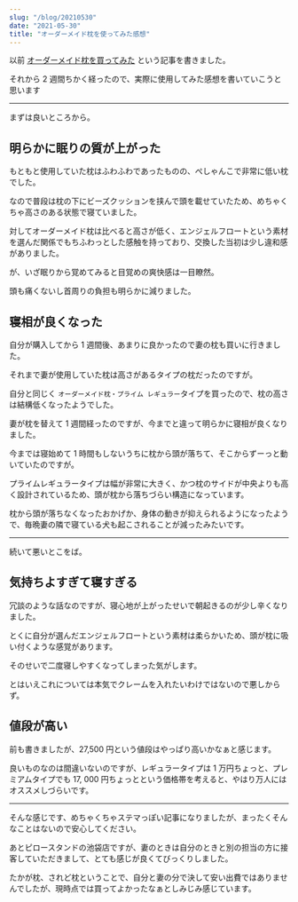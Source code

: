 ```yaml
---
slug: "/blog/20210530"
date: "2021-05-30"
title: "オーダーメイド枕を使ってみた感想"
---
```


以前 [オーダーメイド枕を買ってみた](https://kk-web.link/blog/20210515) という記事を書きました。

それから 2 週間ちかく経ったので、実際に使用してみた感想を書いていこうと思います

---

まずは良いところから。

## 明らかに眠りの質が上がった

もともと使用していた枕はふわふわであったものの、ぺしゃんこで非常に低い枕でした。

なので普段は枕の下にビーズクッションを挟んで頭を載せていたため、めちゃくちゃ高さのある状態で寝ていました。

対してオーダーメイド枕は比べると高さが低く、エンジェルフロートという素材を選んだ関係でもちふわっとした感触を持っており、交換した当初は少し違和感がありました。

が、いざ眠りから覚めてみると目覚めの爽快感は一目瞭然。

頭も痛くないし首周りの負担も明らかに減りました。

## 寝相が良くなった

自分が購入してから 1 週間後、あまりに良かったので妻の枕も買いに行きました。

それまで妻が使用していた枕は高さがあるタイプの枕だったのですが。

自分と同じく `オーダーメイド枕・プライム​ レギュラー​​` タイプを買ったので、枕の高さは結構低くなったようでした。

妻が枕を替えて 1 週間経ったのですが、今までと違って明らかに寝相が良くなりました。

今までは寝始めて 1 時間もしないうちに枕から頭が落ちて、そこからずーっと動いていたのですが。

プライムレギュラータイプは幅が非常に大きく、かつ枕のサイドが中央よりも高く設計されているため、頭が枕から落ちづらい構造になっています。

枕から頭が落ちなくなったおかげか、身体の動きが抑えられるようになったようで、毎晩妻の隣で寝ている犬も起こされることが減ったみたいです。

---

続いて悪いとこをば。

## 気持ちよすぎて寝すぎる

冗談のような話なのですが、寝心地が上がったせいで朝起きるのが少し辛くなりました。

とくに自分が選んだエンジェルフロートという素材は柔らかいため、頭が枕に吸い付くような感覚があります。

そのせいで二度寝しやすくなってしまった気がします。

とはいえこれについては本気でクレームを入れたいわけではないので悪しからず。

## 値段が高い

前も書きましたが、27,500 円という値段はやっぱり高いかなぁと感じます。

良いものなのは間違いないのですが、レギュラータイプは 1 万円ちょっと、プレミアムタイプでも 17, 000 円ちょっとという価格帯を考えると、やはり万人にはオススメしづらいです。

---

そんな感じです、めちゃくちゃステマっぽい記事になりましたが、まったくそんなことはないので安心してください。

あとピロースタンドの池袋店ですが、妻のときは自分のときと別の担当の方に接客していただきまして、とても感じが良くてびっくりしました。

たかが枕、されど枕ということで、自分と妻の分で決して安い出費ではありませんでしたが、現時点では買ってよかったなぁとしみじみ感じています。
